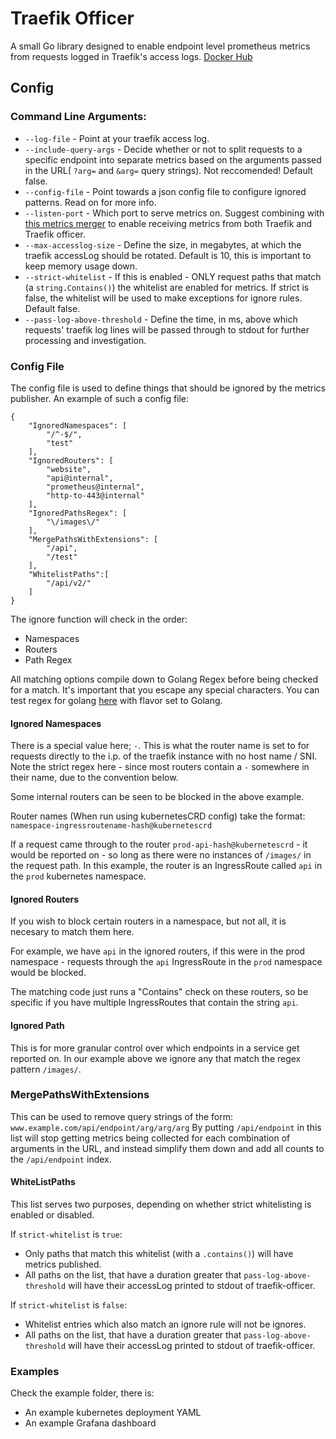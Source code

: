 # Traefik Officer
A small Go library designed to enable endpoint level prometheus metrics from requests logged in Traefik's access logs.
[Docker Hub](https://hub.docker.com/repository/registry-1.docker.io/goyface/traefik-officer/tags?page=1)

## Config

### Command Line Arguments:

- `--log-file` - Point at your traefik access log.
- `--include-query-args` - Decide whether or not to split requests to a specific endpoint into separate metrics based on the arguments passed in the URL( `?arg=` and `&arg=` query strings). Not reccomended! Default false.
- `--config-file` - Point towards a json config file to configure ignored patterns. Read on for more info.
- `--listen-port` - Which port to serve metrics on. Suggest combining with [this metrics merger](https://github.com/rebuy-de/exporter-merger) to enable receiving metrics from both Traefik and Traefik officer.
- `--max-accesslog-size` - Define the size, in megabytes, at which the traefik accessLog should be rotated. Default is 10, this is important to keep memory usage down.
- `--strict-whitelist` - If this is enabled - ONLY request paths that match (a `string.Contains()`) the whitelist are enabled for metrics. If strict is false, the whitelist will be used to make exceptions for ignore rules. Default false.
- `--pass-log-above-threshold` - Define the time, in ms, above which requests' traefik log lines will be passed through to stdout for further processing and investigation.

### Config File
The config file is used to define things that should be ignored by the metrics publisher. An example of such a config file:
```
{
    "IgnoredNamespaces": [
        "/^-$/",
        "test"
    ],
    "IgnoredRouters": [
        "website",
        "api@internal",
        "prometheus@internal",
        "http-to-443@internal"
    ],
    "IgnoredPathsRegex": [
        "\/images\/"
    ],
    "MergePathsWithExtensions": [
        "/api",
        "/test"
    ],
    "WhitelistPaths":[
        "/api/v2/"
    ]
}
```

The ignore function will check in the order:
- Namespaces
- Routers
- Path Regex

All matching options compile down to Golang Regex before being checked for a match. It's important that you escape any special characters. You can test regex for golang [here](https://regex101.com/) with flavor set to Golang.

#### Ignored Namespaces
There is a special value here; `-`. This is what the router name is set to for requests directly to the i.p. of the traefik instance with no host name / SNI. Note the strict regex here - since most routers contain a `-` somewhere in their name, due to the convention below.

Some internal routers can be seen to be blocked in the above example.

Router names (When run using kubernetesCRD config) take the format:
    `namespace-ingressroutename-hash@kubernetescrd`


If a request came through to the router `prod-api-hash@kubernetescrd` - it would be reported on - so long as there were no instances of `/images/` in the request path.
In this example, the router is an IngressRoute called `api` in the `prod` kubernetes namespace.

#### Ignored Routers
If you wish to block certain routers in a namespace, but not all, it is necesary to match them here.

For example, we have `api` in the ignored routers, if this were in the prod namespace - requests through the `api` IngressRoute in the `prod` namespace would be blocked. 

The matching code just runs a "Contains" check on these routers, so be specific if you have multiple IngressRoutes that contain the string `api`. 

#### Ignored Path
This is for more granular control over which endpoints in a service get reported on. In our example above we ignore any that match the regex pattern `/images/`. 

### MergePathsWithExtensions
This can be used to remove query strings of the form:
`www.example.com/api/endpoint/arg/arg/arg`
By putting `/api/endpoint` in this list will stop getting metrics being collected for each combination of arguments in the URL, and instead simplify them down and add all counts to the `/api/endpoint` index.

#### WhiteListPaths
This list serves two purposes, depending on whether strict whitelisting is enabled or disabled.

If `strict-whitelist` is `true`:
- Only paths that match this whitelist (with a `.contains()`) will have metrics published.
- All paths on the list, that have a duration greater that `pass-log-above-threshold` will have their accessLog printed to stdout of traefik-officer.

If `strict-whitelist` is `false`:
- Whitelist entries which also match an ignore rule will not be ignores.
- All paths on the list, that have a duration greater that `pass-log-above-threshold` will have their accessLog printed to stdout of traefik-officer.


### Examples

Check the example folder, there is:
- An example kubernetes deployment YAML
- An example Grafana dashboard

